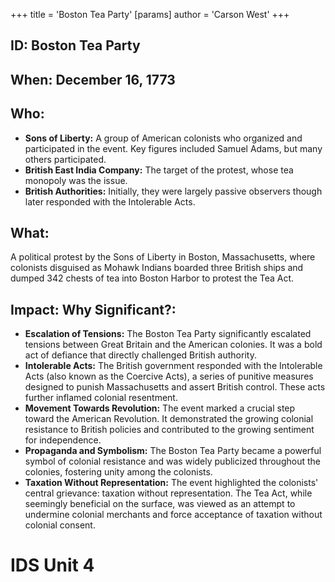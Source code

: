 +++
 title = 'Boston Tea Party'
[params]
	author = 'Carson West'
+++
## ID: Boston Tea Party 
## When: December 16, 1773

## Who:
* **Sons of Liberty:**  A group of American colonists who organized and participated in the event.  Key figures included Samuel Adams, but many others participated.
* **British East India Company:** The target of the protest, whose tea monopoly was the issue.
* **British Authorities:**  Initially, they were largely passive observers though later responded with the Intolerable Acts.


## What:
A political protest by the Sons of Liberty in Boston, Massachusetts, where colonists disguised as Mohawk Indians boarded three British ships and dumped 342 chests of tea into Boston Harbor to protest the Tea Act.

## Impact: Why Significant?:
* **Escalation of Tensions:** The Boston Tea Party significantly escalated tensions between Great Britain and the American colonies. It was a bold act of defiance that directly challenged British authority.
* **Intolerable Acts:** The British government responded with the Intolerable Acts (also known as the Coercive Acts), a series of punitive measures designed to punish Massachusetts and assert British control.  These acts further inflamed colonial resentment.
* **Movement Towards Revolution:** The event marked a crucial step toward the American Revolution. It demonstrated the growing colonial resistance to British policies and contributed to the growing sentiment for independence.
* **Propaganda and Symbolism:** The Boston Tea Party became a powerful symbol of colonial resistance and was widely publicized throughout the colonies, fostering unity among the colonists.
* **Taxation Without Representation:** The event highlighted the colonists' central grievance: taxation without representation. The Tea Act, while seemingly beneficial on the surface, was viewed as an attempt to undermine colonial merchants and force acceptance of taxation without colonial consent.


# IDS Unit 4
